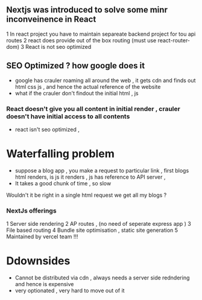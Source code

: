 ## Nextjs was introduced to solve some minr inconveinence in React 

1 In react project you have to maintain separeate backend project for tou api routes 
2 react does provide out of the box routing (must use react-router-dom)
3 React is not seo optimized 
 

## SEO Optimized ? how google does it
- google has crauler roaming all around the web , it gets cdn and finds out html css js , and hence the actual reference of the website 
- what if the crauler don't findout the initial html , js 

### React doesn't give you all content in initial render , crauler doesn't have initial access to all contents 
- react isn't seo optimized ,


# Waterfalling problem 
- suppose a blog app , you make a request to particular link , first blogs html renders, is js it renders , js has reference to API server , 
- It takes a good chunk of time , so slow 

Wouldn't it be right in a single html request we get all my blogs ? 


### NextJs offerings 
1 Server side rendering 
2 AP routes , (no need of seperate express app )
3 File based routing 
4 Bundle site optimisation , static site generation 
5 Maintained by vercel team !!! 


# Ddownsides 
- Cannot be distributed via cdn , always needs a server side redndering and hence is expensive 
- very optionated , very hard to move out of it 